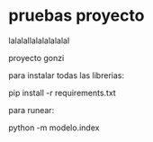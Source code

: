# pruebas proyecto
 
lalalallalalalalalal

proyecto gonzi

para instalar todas las librerias:

pip install -r requirements.txt

para runear:

python -m modelo.index

